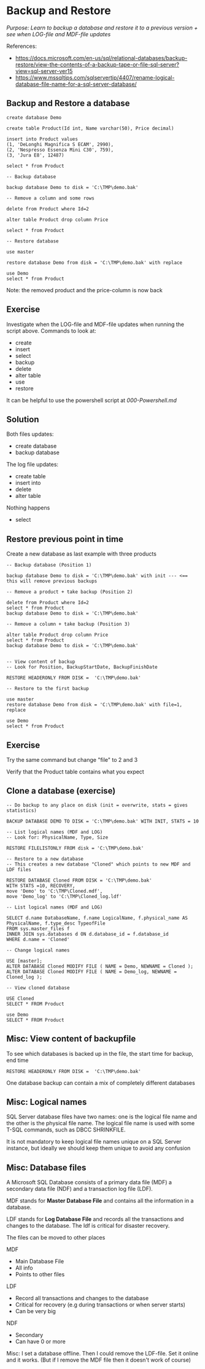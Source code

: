 # Backup and Restore

*Purpose: Learn to backup a database and restore it to a previous version + see when LOG-file and MDF-file updates*

References:
- https://docs.microsoft.com/en-us/sql/relational-databases/backup-restore/view-the-contents-of-a-backup-tape-or-file-sql-server?view=sql-server-ver15
- https://www.mssqltips.com/sqlservertip/4407/rename-logical-database-file-name-for-a-sql-server-database/

## Backup and Restore a database

	create database Demo
	
	create table Product(Id int, Name varchar(50), Price decimal) 
	 
	insert into Product values
	(1, 'DeLonghi Magnifica S ECAM', 2990),
	(2, 'Nespresso Essenza Mini C30', 759), 
	(3, 'Jura E8', 12487)

	select * from Product

    -- Backup database

    backup database Demo to disk = 'C:\TMP\demo.bak'

    -- Remove a column and some rows

	delete from Product where Id=2
	
	alter table Product drop column Price

	select * from Product

    -- Restore database

	use master

	restore database Demo from disk = 'C:\TMP\demo.bak' with replace

	use Demo
	select * from Product

Note: the removed product and the price-column is now back

## Exercise

Investigate when the LOG-file and MDF-file updates when running the script above. Commands to look at:
- create
- insert
- select
- backup
- delete
- alter table
- use
- restore

It can be helpful to use the powershell script at *000-Powershell.md*

## Solution

Both files updates:
- create database
- backup database

The log file updates:
- create table
- insert into
- delete
- alter table

Nothing happens
- select

## Restore previous point in time

Create a new database as last example with three products

    -- Backup database (Position 1)

    backup database Demo to disk = 'C:\TMP\demo.bak' with init --- <== this will remove previous backups

    -- Remove a product + take backup (Position 2)

	delete from Product where Id=2
	select * from Product
    backup database Demo to disk = 'C:\TMP\demo.bak' 

    -- Remove a column + take backup (Position 3)

	alter table Product drop column Price
	select * from Product
    backup database Demo to disk = 'C:\TMP\demo.bak' 


    -- View content of backup
	-- Look for Position, BackupStartDate, BackupFinishDate

    RESTORE HEADERONLY FROM DISK =  'C:\TMP\demo.bak' 
	
    -- Restore to the first backup

	use master
	restore database Demo from disk = 'C:\TMP\demo.bak' with file=1, replace

	use Demo
	select * from Product

## Exercise

Try the same command but change "file" to 2 and 3

Verify that the Product table contains what you expect

## Clone a database (exercise)

    -- Do backup to any place on disk (init = overwrite, stats = gives statistics)

	BACKUP DATABASE DEMO TO DISK = 'C:\TMP\demo.bak' WITH INIT, STATS = 10   

    -- List logical names (MDF and LOG)
	-- Look for: PhysicalName, Type, Size

	RESTORE FILELISTONLY FROM disk = 'C:\TMP\demo.bak'

    -- Restore to a new database 
	-- This creates a new database "Cloned" which points to new MDF and LDF files

	RESTORE DATABASE Cloned FROM DISK = 'C:\TMP\demo.bak'
	WITH STATS =10, RECOVERY,
	move 'Demo' to 'C:\TMP\Cloned.mdf',
	move 'Demo_log' to 'C:\TMP\Cloned_log.ldf'

    -- List logical names (MDF and LOG)

	SELECT d.name DatabaseName, f.name LogicalName, f.physical_name AS PhysicalName, f.type_desc TypeofFile
	FROM sys.master_files f
	INNER JOIN sys.databases d ON d.database_id = f.database_id
	WHERE d.name = 'Cloned'

    -- Change logical names

	USE [master];
	ALTER DATABASE Cloned MODIFY FILE ( NAME = Demo, NEWNAME = Cloned );
	ALTER DATABASE Cloned MODIFY FILE ( NAME = Demo_log, NEWNAME = Cloned_log );

    -- View cloned database

	USE Cloned
	SELECT * FROM Product

	use Demo
	SELECT * FROM Product

## Misc: View content of backupfile

To see which databases is backed up in the file, the start time for backup, end time

    RESTORE HEADERONLY FROM DISK =  'C:\TMP\demo.bak'

One database backup can contain a mix of completely different databases

## Misc: Logical names

SQL Server database files have two names: one is the logical file name and the other is the physical file name. The logical file name is used with some T-SQL commands, such as DBCC SHRINKFILE. 

It is not mandatory to keep logical file names unique on a SQL Server instance, but ideally we should keep them unique to avoid any confusion

## Misc: Database files

A Microsoft SQL Database consists of a primary data file (MDF) a secondary data file (NDF) and a transaction log file (LDF). 

MDF stands for **Master Database File** and contains all the information in a database. 

LDF stands for **Log Database File** and records all the transactions and changes to the database. The ldf is critical for disaster recovery.

The files can be moved to other places

MDF
- Main Database File
- All info
- Points to other files

LDF
- Record all transactions and changes to the database
- Critical for recovery (e.g during transactions or when server starts)
- Can be very big

NDF
- Secondary 
- Can have 0 or more

Misc: I set a database offline. Then I could remove the LDF-file. Set it online and it works. (But if I remove the MDF file then it doesn't work of course)